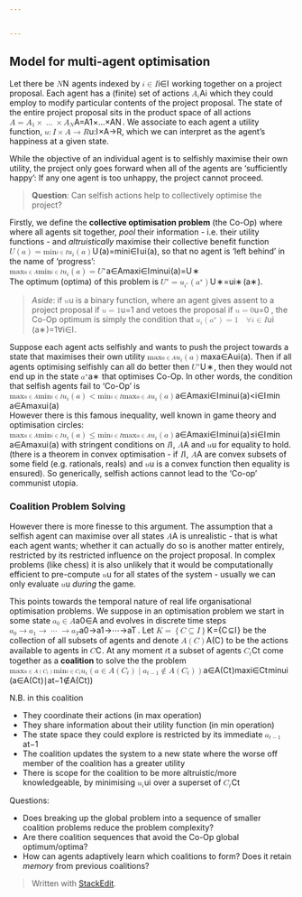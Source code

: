 ```yaml
---


---
```


<h2 id="model-for-multi-agent-optimisation">Model for multi-agent optimisation</h2>
<p>Let there be <span class="katex--inline"><span class="katex"><span class="katex-mathml"><math><semantics><mrow><mi>N</mi></mrow><annotation encoding="application/x-tex">N</annotation></semantics></math></span><span class="katex-html" aria-hidden="true"><span class="strut" style="height: 0.68333em;"></span><span class="strut bottom" style="height: 0.68333em; vertical-align: 0em;"></span><span class="base"><span style="margin-right: 0.10903em;" class="mord mathit">N</span></span></span></span></span> agents indexed by <span class="katex--inline"><span class="katex"><span class="katex-mathml"><math><semantics><mrow><mi>i</mi><mo>∈</mo><mrow><mi mathvariant="script">I</mi></mrow></mrow><annotation encoding="application/x-tex">i \in \mathcal{I}</annotation></semantics></math></span><span class="katex-html" aria-hidden="true"><span class="strut" style="height: 0.68333em;"></span><span class="strut bottom" style="height: 0.72243em; vertical-align: -0.0391em;"></span><span class="base"><span class="mord mathit">i</span><span class="mrel">∈</span><span class="mord"><span style="margin-right: 0.07382em;" class="mord mathcal">I</span></span></span></span></span></span> working together on a project proposal. Each agent has a (finite) set of actions <span class="katex--inline"><span class="katex"><span class="katex-mathml"><math><semantics><mrow><msub><mi>A</mi><mi>i</mi></msub></mrow><annotation encoding="application/x-tex">A_i</annotation></semantics></math></span><span class="katex-html" aria-hidden="true"><span class="strut" style="height: 0.68333em;"></span><span class="strut bottom" style="height: 0.83333em; vertical-align: -0.15em;"></span><span class="base"><span class="mord"><span class="mord mathit">A</span><span class="msupsub"><span class="vlist-t vlist-t2"><span class="vlist-r"><span class="vlist" style="height: 0.311664em;"><span class="" style="top: -2.55em; margin-left: 0em; margin-right: 0.05em;"><span class="pstrut" style="height: 2.7em;"></span><span class="sizing reset-size6 size3 mtight"><span class="mord mathit mtight">i</span></span></span></span><span class="vlist-s">​</span></span><span class="vlist-r"><span class="vlist" style="height: 0.15em;"></span></span></span></span></span></span></span></span></span> which they could employ to modify particular contents of the project proposal. The state of the entire project proposal sits in the product space of all actions <span class="katex--inline"><span class="katex"><span class="katex-mathml"><math><semantics><mrow><mi>A</mi><mo>=</mo><msub><mi>A</mi><mn>1</mn></msub><mo>×</mo><mo>…</mo><mo>×</mo><msub><mi>A</mi><mi>N</mi></msub></mrow><annotation encoding="application/x-tex">A = A_1 \times \ldots \times A_N</annotation></semantics></math></span><span class="katex-html" aria-hidden="true"><span class="strut" style="height: 0.68333em;"></span><span class="strut bottom" style="height: 0.83333em; vertical-align: -0.15em;"></span><span class="base"><span class="mord mathit">A</span><span class="mrel">=</span><span class="mord"><span class="mord mathit">A</span><span class="msupsub"><span class="vlist-t vlist-t2"><span class="vlist-r"><span class="vlist" style="height: 0.301108em;"><span class="" style="top: -2.55em; margin-left: 0em; margin-right: 0.05em;"><span class="pstrut" style="height: 2.7em;"></span><span class="sizing reset-size6 size3 mtight"><span class="mord mathrm mtight">1</span></span></span></span><span class="vlist-s">​</span></span><span class="vlist-r"><span class="vlist" style="height: 0.15em;"></span></span></span></span></span><span class="mbin">×</span><span class="minner">…</span><span class="mbin">×</span><span class="mord"><span class="mord mathit">A</span><span class="msupsub"><span class="vlist-t vlist-t2"><span class="vlist-r"><span class="vlist" style="height: 0.328331em;"><span class="" style="top: -2.55em; margin-left: 0em; margin-right: 0.05em;"><span class="pstrut" style="height: 2.7em;"></span><span class="sizing reset-size6 size3 mtight"><span style="margin-right: 0.10903em;" class="mord mathit mtight">N</span></span></span></span><span class="vlist-s">​</span></span><span class="vlist-r"><span class="vlist" style="height: 0.15em;"></span></span></span></span></span></span></span></span></span>.  We associate to each agent a utility function, <span class="katex--inline"><span class="katex"><span class="katex-mathml"><math><semantics><mrow><mi>u</mi><mo>:</mo><mrow><mi mathvariant="script">I</mi></mrow><mo>×</mo><mi>A</mi><mo>→</mo><mrow><mi mathvariant="double-struck">R</mi></mrow></mrow><annotation encoding="application/x-tex">u : \mathcal{I} \times A \to \mathbb{R}</annotation></semantics></math></span><span class="katex-html" aria-hidden="true"><span class="strut" style="height: 0.68889em;"></span><span class="strut bottom" style="height: 0.77222em; vertical-align: -0.08333em;"></span><span class="base"><span class="mord mathit">u</span><span class="mrel">:</span><span class="mord"><span style="margin-right: 0.07382em;" class="mord mathcal">I</span></span><span class="mbin">×</span><span class="mord mathit">A</span><span class="mrel">→</span><span class="mord"><span class="mord mathbb">R</span></span></span></span></span></span>, which we can interpret as the agent’s happiness at a given state.</p>
<p>While the objective of an individual agent is to selfishly maximise their own utility, the project only goes forward when all of the agents are ‘sufficiently happy’: If any one agent is too unhappy, the project cannot proceed.</p>
<blockquote>
<p><strong>Question</strong>: Can selfish actions help to collectively optimise the project?</p>
</blockquote>
<p>Firstly, we define the <strong>collective optimisation problem</strong> (the Co-Op) where where all agents sit together, <em>pool</em> their information - i.e. their utility functions - and <em>altruistically</em> maximise their collective benefit function <span class="katex--inline"><span class="katex"><span class="katex-mathml"><math><semantics><mrow><mi>U</mi><mo>(</mo><mi>a</mi><mo>)</mo><mo>=</mo><msub><mi>min</mi><mo>⁡</mo><mrow><mi>i</mi><mo>∈</mo><mrow><mi mathvariant="script">I</mi></mrow></mrow></msub><msub><mi>u</mi><mi>i</mi></msub><mo>(</mo><mi>a</mi><mo>)</mo></mrow><annotation encoding="application/x-tex">U(a) = \min_{i \in \mathcal{I}} u_i(a)</annotation></semantics></math></span><span class="katex-html" aria-hidden="true"><span class="strut" style="height: 0.75em;"></span><span class="strut bottom" style="height: 1em; vertical-align: -0.25em;"></span><span class="base"><span style="margin-right: 0.10903em;" class="mord mathit">U</span><span class="mopen">(</span><span class="mord mathit">a</span><span class="mclose">)</span><span class="mrel">=</span><span class="mop"><span class="mop">min</span><span class="msupsub"><span class="vlist-t vlist-t2"><span class="vlist-r"><span class="vlist" style="height: 0.328331em;"><span class="" style="top: -2.55em; margin-right: 0.05em;"><span class="pstrut" style="height: 2.7em;"></span><span class="sizing reset-size6 size3 mtight"><span class="mord mtight"><span class="mord mathit mtight">i</span><span class="mrel mtight">∈</span><span class="mord mtight"><span style="margin-right: 0.07382em;" class="mord mathcal mtight">I</span></span></span></span></span></span><span class="vlist-s">​</span></span><span class="vlist-r"><span class="vlist" style="height: 0.17737em;"></span></span></span></span></span><span class="mord"><span class="mord mathit">u</span><span class="msupsub"><span class="vlist-t vlist-t2"><span class="vlist-r"><span class="vlist" style="height: 0.311664em;"><span class="" style="top: -2.55em; margin-left: 0em; margin-right: 0.05em;"><span class="pstrut" style="height: 2.7em;"></span><span class="sizing reset-size6 size3 mtight"><span class="mord mathit mtight">i</span></span></span></span><span class="vlist-s">​</span></span><span class="vlist-r"><span class="vlist" style="height: 0.15em;"></span></span></span></span></span><span class="mopen">(</span><span class="mord mathit">a</span><span class="mclose">)</span></span></span></span></span>, so that no agent is ‘left behind’ in the name of ‘progress’:<br>
<span class="katex--display"><span class="katex-display"><span class="katex"><span class="katex-mathml"><math><semantics><mrow><msub><mi>max</mi><mo>⁡</mo><mrow><mi>a</mi><mo>∈</mo><mi>A</mi></mrow></msub><msub><mi>min</mi><mo>⁡</mo><mrow><mi>i</mi><mo>∈</mo><mrow><mi mathvariant="script">I</mi></mrow></mrow></msub><msub><mi>u</mi><mi>i</mi></msub><mo>(</mo><mi>a</mi><mo>)</mo><mo>=</mo><msup><mi>U</mi><mo>∗</mo></msup></mrow><annotation encoding="application/x-tex"> \max_{a \in A} \min_{i \in \mathcal{I}} u_i(a)  = U^\ast</annotation></semantics></math></span><span class="katex-html" aria-hidden="true"><span class="strut" style="height: 0.75em;"></span><span class="strut bottom" style="height: 1.5217em; vertical-align: -0.771701em;"></span><span class="base"><span class="mop op-limits"><span class="vlist-t vlist-t2"><span class="vlist-r"><span class="vlist" style="height: 0.43056em;"><span class="" style="top: -2.05567em; margin-left: 0em;"><span class="pstrut" style="height: 2.7em;"></span><span class="sizing reset-size6 size3 mtight"><span class="mord mtight"><span class="mord mathit mtight">a</span><span class="mrel mtight">∈</span><span class="mord mathit mtight">A</span></span></span></span><span class="" style="top: -2.7em;"><span class="pstrut" style="height: 2.7em;"></span><span class=""><span class="mop">max</span></span></span></span><span class="vlist-s">​</span></span><span class="vlist-r"><span class="vlist" style="height: 0.771701em;"></span></span></span></span><span class="mop op-limits"><span class="vlist-t vlist-t2"><span class="vlist-r"><span class="vlist" style="height: 0.66786em;"><span class="" style="top: -2.05567em; margin-left: 0em;"><span class="pstrut" style="height: 2.7em;"></span><span class="sizing reset-size6 size3 mtight"><span class="mord mtight"><span class="mord mathit mtight">i</span><span class="mrel mtight">∈</span><span class="mord mtight"><span style="margin-right: 0.07382em;" class="mord mathcal mtight">I</span></span></span></span></span><span class="" style="top: -2.7em;"><span class="pstrut" style="height: 2.7em;"></span><span class=""><span class="mop">min</span></span></span></span><span class="vlist-s">​</span></span><span class="vlist-r"><span class="vlist" style="height: 0.771701em;"></span></span></span></span><span class="mord"><span class="mord mathit">u</span><span class="msupsub"><span class="vlist-t vlist-t2"><span class="vlist-r"><span class="vlist" style="height: 0.311664em;"><span class="" style="top: -2.55em; margin-left: 0em; margin-right: 0.05em;"><span class="pstrut" style="height: 2.7em;"></span><span class="sizing reset-size6 size3 mtight"><span class="mord mathit mtight">i</span></span></span></span><span class="vlist-s">​</span></span><span class="vlist-r"><span class="vlist" style="height: 0.15em;"></span></span></span></span></span><span class="mopen">(</span><span class="mord mathit">a</span><span class="mclose">)</span><span class="mrel">=</span><span class="mord"><span style="margin-right: 0.10903em;" class="mord mathit">U</span><span class="msupsub"><span class="vlist-t"><span class="vlist-r"><span class="vlist" style="height: 0.738696em;"><span class="" style="top: -3.113em; margin-right: 0.05em;"><span class="pstrut" style="height: 2.7em;"></span><span class="sizing reset-size6 size3 mtight"><span class="mbin mtight">∗</span></span></span></span></span></span></span></span></span></span></span></span></span><br>
The optimum (optima) of this problem is <span class="katex--inline"><span class="katex"><span class="katex-mathml"><math><semantics><mrow><msup><mi>U</mi><mo>∗</mo></msup><mo>=</mo><msub><mi>u</mi><msup><mi>i</mi><mo>∗</mo></msup></msub><mo>(</mo><msup><mi>a</mi><mo>∗</mo></msup><mo>)</mo></mrow><annotation encoding="application/x-tex">U^\ast = u_{i^\ast}(a^\ast)</annotation></semantics></math></span><span class="katex-html" aria-hidden="true"><span class="strut" style="height: 0.75em;"></span><span class="strut bottom" style="height: 1em; vertical-align: -0.25em;"></span><span class="base"><span class="mord"><span style="margin-right: 0.10903em;" class="mord mathit">U</span><span class="msupsub"><span class="vlist-t"><span class="vlist-r"><span class="vlist" style="height: 0.688696em;"><span class="" style="top: -3.063em; margin-right: 0.05em;"><span class="pstrut" style="height: 2.7em;"></span><span class="sizing reset-size6 size3 mtight"><span class="mbin mtight">∗</span></span></span></span></span></span></span></span><span class="mrel">=</span><span class="mord"><span class="mord mathit">u</span><span class="msupsub"><span class="vlist-t vlist-t2"><span class="vlist-r"><span class="vlist" style="height: 0.311664em;"><span class="" style="top: -2.55em; margin-left: 0em; margin-right: 0.05em;"><span class="pstrut" style="height: 2.7em;"></span><span class="sizing reset-size6 size3 mtight"><span class="mord mtight"><span class="mord mtight"><span class="mord mathit mtight">i</span><span class="msupsub"><span class="vlist-t"><span class="vlist-r"><span class="vlist" style="height: 0.618343em;"><span class="" style="top: -2.786em; margin-right: 0.0714286em;"><span class="pstrut" style="height: 2.5em;"></span><span class="sizing reset-size3 size1 mtight"><span class="mbin mtight">∗</span></span></span></span></span></span></span></span></span></span></span></span><span class="vlist-s">​</span></span><span class="vlist-r"><span class="vlist" style="height: 0.15em;"></span></span></span></span></span><span class="mopen">(</span><span class="mord"><span class="mord mathit">a</span><span class="msupsub"><span class="vlist-t"><span class="vlist-r"><span class="vlist" style="height: 0.688696em;"><span class="" style="top: -3.063em; margin-right: 0.05em;"><span class="pstrut" style="height: 2.7em;"></span><span class="sizing reset-size6 size3 mtight"><span class="mbin mtight">∗</span></span></span></span></span></span></span></span><span class="mclose">)</span></span></span></span></span>.</p>
<blockquote>
<p><em>Aside</em>: if <span class="katex--inline"><span class="katex"><span class="katex-mathml"><math><semantics><mrow><mi>u</mi></mrow><annotation encoding="application/x-tex">u</annotation></semantics></math></span><span class="katex-html" aria-hidden="true"><span class="strut" style="height: 0.43056em;"></span><span class="strut bottom" style="height: 0.43056em; vertical-align: 0em;"></span><span class="base"><span class="mord mathit">u</span></span></span></span></span> is a binary function, where an agent gives assent to a project proposal if <span class="katex--inline"><span class="katex"><span class="katex-mathml"><math><semantics><mrow><mi>u</mi><mo>=</mo><mn>1</mn></mrow><annotation encoding="application/x-tex">u=1</annotation></semantics></math></span><span class="katex-html" aria-hidden="true"><span class="strut" style="height: 0.64444em;"></span><span class="strut bottom" style="height: 0.64444em; vertical-align: 0em;"></span><span class="base"><span class="mord mathit">u</span><span class="mrel">=</span><span class="mord mathrm">1</span></span></span></span></span> and vetoes the proposal if <span class="katex--inline"><span class="katex"><span class="katex-mathml"><math><semantics><mrow><mi>u</mi><mo>=</mo><mn>0</mn></mrow><annotation encoding="application/x-tex">u=0</annotation></semantics></math></span><span class="katex-html" aria-hidden="true"><span class="strut" style="height: 0.64444em;"></span><span class="strut bottom" style="height: 0.64444em; vertical-align: 0em;"></span><span class="base"><span class="mord mathit">u</span><span class="mrel">=</span><span class="mord mathrm">0</span></span></span></span></span> , the Co-Op optimum is simply the condition that <span class="katex--inline"><span class="katex"><span class="katex-mathml"><math><semantics><mrow><msub><mi>u</mi><mi>i</mi></msub><mo>(</mo><msup><mi>a</mi><mo>∗</mo></msup><mo>)</mo><mo>=</mo><mn>1</mn><mspace width="1em"></mspace><mi mathvariant="normal">∀</mi><mi>i</mi><mo>∈</mo><mrow><mi mathvariant="script">I</mi></mrow></mrow><annotation encoding="application/x-tex">u_i(a^\ast) = 1 \quad  \forall i \in \mathcal{I}</annotation></semantics></math></span><span class="katex-html" aria-hidden="true"><span class="strut" style="height: 0.75em;"></span><span class="strut bottom" style="height: 1em; vertical-align: -0.25em;"></span><span class="base"><span class="mord"><span class="mord mathit">u</span><span class="msupsub"><span class="vlist-t vlist-t2"><span class="vlist-r"><span class="vlist" style="height: 0.311664em;"><span class="" style="top: -2.55em; margin-left: 0em; margin-right: 0.05em;"><span class="pstrut" style="height: 2.7em;"></span><span class="sizing reset-size6 size3 mtight"><span class="mord mathit mtight">i</span></span></span></span><span class="vlist-s">​</span></span><span class="vlist-r"><span class="vlist" style="height: 0.15em;"></span></span></span></span></span><span class="mopen">(</span><span class="mord"><span class="mord mathit">a</span><span class="msupsub"><span class="vlist-t"><span class="vlist-r"><span class="vlist" style="height: 0.688696em;"><span class="" style="top: -3.063em; margin-right: 0.05em;"><span class="pstrut" style="height: 2.7em;"></span><span class="sizing reset-size6 size3 mtight"><span class="mbin mtight">∗</span></span></span></span></span></span></span></span><span class="mclose">)</span><span class="mrel">=</span><span class="mord mathrm">1</span><span class="mord mathrm"><span class="mspace quad"></span><span class="mord mathrm">∀</span></span><span class="mord mathit">i</span><span class="mrel">∈</span><span class="mord"><span style="margin-right: 0.07382em;" class="mord mathcal">I</span></span></span></span></span></span>.</p>
</blockquote>
<p>Suppose each agent acts selfishly and wants to push the project towards a state that maximises their own utility <span class="katex--inline"><span class="katex"><span class="katex-mathml"><math><semantics><mrow><msub><mi>max</mi><mo>⁡</mo><mrow><mi>a</mi><mo>∈</mo><mi>A</mi></mrow></msub><msub><mi>u</mi><mi>i</mi></msub><mo>(</mo><mi>a</mi><mo>)</mo></mrow><annotation encoding="application/x-tex">\max_{a \in A} u_i(a)</annotation></semantics></math></span><span class="katex-html" aria-hidden="true"><span class="strut" style="height: 0.75em;"></span><span class="strut bottom" style="height: 1em; vertical-align: -0.25em;"></span><span class="base"><span class="mop"><span class="mop">max</span><span class="msupsub"><span class="vlist-t vlist-t2"><span class="vlist-r"><span class="vlist" style="height: 0.328331em;"><span class="" style="top: -2.55em; margin-right: 0.05em;"><span class="pstrut" style="height: 2.7em;"></span><span class="sizing reset-size6 size3 mtight"><span class="mord mtight"><span class="mord mathit mtight">a</span><span class="mrel mtight">∈</span><span class="mord mathit mtight">A</span></span></span></span></span><span class="vlist-s">​</span></span><span class="vlist-r"><span class="vlist" style="height: 0.17737em;"></span></span></span></span></span><span class="mord"><span class="mord mathit">u</span><span class="msupsub"><span class="vlist-t vlist-t2"><span class="vlist-r"><span class="vlist" style="height: 0.311664em;"><span class="" style="top: -2.55em; margin-left: 0em; margin-right: 0.05em;"><span class="pstrut" style="height: 2.7em;"></span><span class="sizing reset-size6 size3 mtight"><span class="mord mathit mtight">i</span></span></span></span><span class="vlist-s">​</span></span><span class="vlist-r"><span class="vlist" style="height: 0.15em;"></span></span></span></span></span><span class="mopen">(</span><span class="mord mathit">a</span><span class="mclose">)</span></span></span></span></span>. Then if all agents optimising selfishly can all do better then <span class="katex--inline"><span class="katex"><span class="katex-mathml"><math><semantics><mrow><msup><mi>U</mi><mo>∗</mo></msup></mrow><annotation encoding="application/x-tex">U^\ast</annotation></semantics></math></span><span class="katex-html" aria-hidden="true"><span class="strut" style="height: 0.688696em;"></span><span class="strut bottom" style="height: 0.688696em; vertical-align: 0em;"></span><span class="base"><span class="mord"><span style="margin-right: 0.10903em;" class="mord mathit">U</span><span class="msupsub"><span class="vlist-t"><span class="vlist-r"><span class="vlist" style="height: 0.688696em;"><span class="" style="top: -3.063em; margin-right: 0.05em;"><span class="pstrut" style="height: 2.7em;"></span><span class="sizing reset-size6 size3 mtight"><span class="mbin mtight">∗</span></span></span></span></span></span></span></span></span></span></span></span>, then they would not end up in the state <span class="katex--inline"><span class="katex"><span class="katex-mathml"><math><semantics><mrow><msup><mi>a</mi><mo>∗</mo></msup></mrow><annotation encoding="application/x-tex">a^\ast</annotation></semantics></math></span><span class="katex-html" aria-hidden="true"><span class="strut" style="height: 0.688696em;"></span><span class="strut bottom" style="height: 0.688696em; vertical-align: 0em;"></span><span class="base"><span class="mord"><span class="mord mathit">a</span><span class="msupsub"><span class="vlist-t"><span class="vlist-r"><span class="vlist" style="height: 0.688696em;"><span class="" style="top: -3.063em; margin-right: 0.05em;"><span class="pstrut" style="height: 2.7em;"></span><span class="sizing reset-size6 size3 mtight"><span class="mbin mtight">∗</span></span></span></span></span></span></span></span></span></span></span></span> that optimises Co-Op. In other words, the condition that selfish agents fail to ‘Co-Op’ is<br>
<span class="katex--display"><span class="katex-display"><span class="katex"><span class="katex-mathml"><math><semantics><mrow><msub><mi>max</mi><mo>⁡</mo><mrow><mi>a</mi><mo>∈</mo><mi>A</mi></mrow></msub><msub><mi>min</mi><mo>⁡</mo><mrow><mi>i</mi><mo>∈</mo><mrow><mi mathvariant="script">I</mi></mrow></mrow></msub><msub><mi>u</mi><mi>i</mi></msub><mo>(</mo><mi>a</mi><mo>)</mo><mo>&lt;</mo><msub><mi>min</mi><mo>⁡</mo><mrow><mi>i</mi><mo>∈</mo><mrow><mi mathvariant="script">I</mi></mrow></mrow></msub><msub><mi>max</mi><mo>⁡</mo><mrow><mi>a</mi><mo>∈</mo><mi>A</mi></mrow></msub><msub><mi>u</mi><mi>i</mi></msub><mo>(</mo><mi>a</mi><mo>)</mo></mrow><annotation encoding="application/x-tex"> \max_{a \in A} \min_{i \in \mathcal{I}} u_i(a)   &lt; \min_{i \in \mathcal{I}} \max_{a \in A} u_i(a)</annotation></semantics></math></span><span class="katex-html" aria-hidden="true"><span class="strut" style="height: 0.75em;"></span><span class="strut bottom" style="height: 1.5217em; vertical-align: -0.771701em;"></span><span class="base"><span class="mop op-limits"><span class="vlist-t vlist-t2"><span class="vlist-r"><span class="vlist" style="height: 0.43056em;"><span class="" style="top: -2.05567em; margin-left: 0em;"><span class="pstrut" style="height: 2.7em;"></span><span class="sizing reset-size6 size3 mtight"><span class="mord mtight"><span class="mord mathit mtight">a</span><span class="mrel mtight">∈</span><span class="mord mathit mtight">A</span></span></span></span><span class="" style="top: -2.7em;"><span class="pstrut" style="height: 2.7em;"></span><span class=""><span class="mop">max</span></span></span></span><span class="vlist-s">​</span></span><span class="vlist-r"><span class="vlist" style="height: 0.771701em;"></span></span></span></span><span class="mop op-limits"><span class="vlist-t vlist-t2"><span class="vlist-r"><span class="vlist" style="height: 0.66786em;"><span class="" style="top: -2.05567em; margin-left: 0em;"><span class="pstrut" style="height: 2.7em;"></span><span class="sizing reset-size6 size3 mtight"><span class="mord mtight"><span class="mord mathit mtight">i</span><span class="mrel mtight">∈</span><span class="mord mtight"><span style="margin-right: 0.07382em;" class="mord mathcal mtight">I</span></span></span></span></span><span class="" style="top: -2.7em;"><span class="pstrut" style="height: 2.7em;"></span><span class=""><span class="mop">min</span></span></span></span><span class="vlist-s">​</span></span><span class="vlist-r"><span class="vlist" style="height: 0.771701em;"></span></span></span></span><span class="mord"><span class="mord mathit">u</span><span class="msupsub"><span class="vlist-t vlist-t2"><span class="vlist-r"><span class="vlist" style="height: 0.311664em;"><span class="" style="top: -2.55em; margin-left: 0em; margin-right: 0.05em;"><span class="pstrut" style="height: 2.7em;"></span><span class="sizing reset-size6 size3 mtight"><span class="mord mathit mtight">i</span></span></span></span><span class="vlist-s">​</span></span><span class="vlist-r"><span class="vlist" style="height: 0.15em;"></span></span></span></span></span><span class="mopen">(</span><span class="mord mathit">a</span><span class="mclose">)</span><span class="mrel">&lt;</span><span class="mop op-limits"><span class="vlist-t vlist-t2"><span class="vlist-r"><span class="vlist" style="height: 0.66786em;"><span class="" style="top: -2.05567em; margin-left: 0em;"><span class="pstrut" style="height: 2.7em;"></span><span class="sizing reset-size6 size3 mtight"><span class="mord mtight"><span class="mord mathit mtight">i</span><span class="mrel mtight">∈</span><span class="mord mtight"><span style="margin-right: 0.07382em;" class="mord mathcal mtight">I</span></span></span></span></span><span class="" style="top: -2.7em;"><span class="pstrut" style="height: 2.7em;"></span><span class=""><span class="mop">min</span></span></span></span><span class="vlist-s">​</span></span><span class="vlist-r"><span class="vlist" style="height: 0.771701em;"></span></span></span></span><span class="mop op-limits"><span class="vlist-t vlist-t2"><span class="vlist-r"><span class="vlist" style="height: 0.43056em;"><span class="" style="top: -2.05567em; margin-left: 0em;"><span class="pstrut" style="height: 2.7em;"></span><span class="sizing reset-size6 size3 mtight"><span class="mord mtight"><span class="mord mathit mtight">a</span><span class="mrel mtight">∈</span><span class="mord mathit mtight">A</span></span></span></span><span class="" style="top: -2.7em;"><span class="pstrut" style="height: 2.7em;"></span><span class=""><span class="mop">max</span></span></span></span><span class="vlist-s">​</span></span><span class="vlist-r"><span class="vlist" style="height: 0.771701em;"></span></span></span></span><span class="mord"><span class="mord mathit">u</span><span class="msupsub"><span class="vlist-t vlist-t2"><span class="vlist-r"><span class="vlist" style="height: 0.311664em;"><span class="" style="top: -2.55em; margin-left: 0em; margin-right: 0.05em;"><span class="pstrut" style="height: 2.7em;"></span><span class="sizing reset-size6 size3 mtight"><span class="mord mathit mtight">i</span></span></span></span><span class="vlist-s">​</span></span><span class="vlist-r"><span class="vlist" style="height: 0.15em;"></span></span></span></span></span><span class="mopen">(</span><span class="mord mathit">a</span><span class="mclose">)</span></span></span></span></span></span><br>
However there is this famous inequality, well known in game theory and optimisation circles:<br>
<span class="katex--display"><span class="katex-display"><span class="katex"><span class="katex-mathml"><math><semantics><mrow><msub><mi>max</mi><mo>⁡</mo><mrow><mi>a</mi><mo>∈</mo><mi>A</mi></mrow></msub><msub><mi>min</mi><mo>⁡</mo><mrow><mi>i</mi><mo>∈</mo><mrow><mi mathvariant="script">I</mi></mrow></mrow></msub><msub><mi>u</mi><mi>i</mi></msub><mo>(</mo><mi>a</mi><mo>)</mo><mo>≤</mo><msub><mi>min</mi><mo>⁡</mo><mrow><mi>i</mi><mo>∈</mo><mrow><mi mathvariant="script">I</mi></mrow></mrow></msub><msub><mi>max</mi><mo>⁡</mo><mrow><mi>a</mi><mo>∈</mo><mi>A</mi></mrow></msub><msub><mi>u</mi><mi>i</mi></msub><mo>(</mo><mi>a</mi><mo>)</mo></mrow><annotation encoding="application/x-tex"> \max_{a \in A} \min_{i \in \mathcal{I}} u_i(a)   \leq \min_{i \in \mathcal{I}} \max_{a \in A} u_i(a)</annotation></semantics></math></span><span class="katex-html" aria-hidden="true"><span class="strut" style="height: 0.75em;"></span><span class="strut bottom" style="height: 1.5217em; vertical-align: -0.771701em;"></span><span class="base"><span class="mop op-limits"><span class="vlist-t vlist-t2"><span class="vlist-r"><span class="vlist" style="height: 0.43056em;"><span class="" style="top: -2.05567em; margin-left: 0em;"><span class="pstrut" style="height: 2.7em;"></span><span class="sizing reset-size6 size3 mtight"><span class="mord mtight"><span class="mord mathit mtight">a</span><span class="mrel mtight">∈</span><span class="mord mathit mtight">A</span></span></span></span><span class="" style="top: -2.7em;"><span class="pstrut" style="height: 2.7em;"></span><span class=""><span class="mop">max</span></span></span></span><span class="vlist-s">​</span></span><span class="vlist-r"><span class="vlist" style="height: 0.771701em;"></span></span></span></span><span class="mop op-limits"><span class="vlist-t vlist-t2"><span class="vlist-r"><span class="vlist" style="height: 0.66786em;"><span class="" style="top: -2.05567em; margin-left: 0em;"><span class="pstrut" style="height: 2.7em;"></span><span class="sizing reset-size6 size3 mtight"><span class="mord mtight"><span class="mord mathit mtight">i</span><span class="mrel mtight">∈</span><span class="mord mtight"><span style="margin-right: 0.07382em;" class="mord mathcal mtight">I</span></span></span></span></span><span class="" style="top: -2.7em;"><span class="pstrut" style="height: 2.7em;"></span><span class=""><span class="mop">min</span></span></span></span><span class="vlist-s">​</span></span><span class="vlist-r"><span class="vlist" style="height: 0.771701em;"></span></span></span></span><span class="mord"><span class="mord mathit">u</span><span class="msupsub"><span class="vlist-t vlist-t2"><span class="vlist-r"><span class="vlist" style="height: 0.311664em;"><span class="" style="top: -2.55em; margin-left: 0em; margin-right: 0.05em;"><span class="pstrut" style="height: 2.7em;"></span><span class="sizing reset-size6 size3 mtight"><span class="mord mathit mtight">i</span></span></span></span><span class="vlist-s">​</span></span><span class="vlist-r"><span class="vlist" style="height: 0.15em;"></span></span></span></span></span><span class="mopen">(</span><span class="mord mathit">a</span><span class="mclose">)</span><span class="mrel">≤</span><span class="mop op-limits"><span class="vlist-t vlist-t2"><span class="vlist-r"><span class="vlist" style="height: 0.66786em;"><span class="" style="top: -2.05567em; margin-left: 0em;"><span class="pstrut" style="height: 2.7em;"></span><span class="sizing reset-size6 size3 mtight"><span class="mord mtight"><span class="mord mathit mtight">i</span><span class="mrel mtight">∈</span><span class="mord mtight"><span style="margin-right: 0.07382em;" class="mord mathcal mtight">I</span></span></span></span></span><span class="" style="top: -2.7em;"><span class="pstrut" style="height: 2.7em;"></span><span class=""><span class="mop">min</span></span></span></span><span class="vlist-s">​</span></span><span class="vlist-r"><span class="vlist" style="height: 0.771701em;"></span></span></span></span><span class="mop op-limits"><span class="vlist-t vlist-t2"><span class="vlist-r"><span class="vlist" style="height: 0.43056em;"><span class="" style="top: -2.05567em; margin-left: 0em;"><span class="pstrut" style="height: 2.7em;"></span><span class="sizing reset-size6 size3 mtight"><span class="mord mtight"><span class="mord mathit mtight">a</span><span class="mrel mtight">∈</span><span class="mord mathit mtight">A</span></span></span></span><span class="" style="top: -2.7em;"><span class="pstrut" style="height: 2.7em;"></span><span class=""><span class="mop">max</span></span></span></span><span class="vlist-s">​</span></span><span class="vlist-r"><span class="vlist" style="height: 0.771701em;"></span></span></span></span><span class="mord"><span class="mord mathit">u</span><span class="msupsub"><span class="vlist-t vlist-t2"><span class="vlist-r"><span class="vlist" style="height: 0.311664em;"><span class="" style="top: -2.55em; margin-left: 0em; margin-right: 0.05em;"><span class="pstrut" style="height: 2.7em;"></span><span class="sizing reset-size6 size3 mtight"><span class="mord mathit mtight">i</span></span></span></span><span class="vlist-s">​</span></span><span class="vlist-r"><span class="vlist" style="height: 0.15em;"></span></span></span></span></span><span class="mopen">(</span><span class="mord mathit">a</span><span class="mclose">)</span></span></span></span></span></span> with stringent conditions on <span class="katex--inline"><span class="katex"><span class="katex-mathml"><math><semantics><mrow><mrow><mi mathvariant="script">I</mi></mrow></mrow><annotation encoding="application/x-tex">\mathcal{I}</annotation></semantics></math></span><span class="katex-html" aria-hidden="true"><span class="strut" style="height: 0.68333em;"></span><span class="strut bottom" style="height: 0.68333em; vertical-align: 0em;"></span><span class="base"><span class="mord"><span style="margin-right: 0.07382em;" class="mord mathcal">I</span></span></span></span></span></span>, <span class="katex--inline"><span class="katex"><span class="katex-mathml"><math><semantics><mrow><mi>A</mi></mrow><annotation encoding="application/x-tex">A</annotation></semantics></math></span><span class="katex-html" aria-hidden="true"><span class="strut" style="height: 0.68333em;"></span><span class="strut bottom" style="height: 0.68333em; vertical-align: 0em;"></span><span class="base"><span class="mord mathit">A</span></span></span></span></span> and <span class="katex--inline"><span class="katex"><span class="katex-mathml"><math><semantics><mrow><mi>u</mi></mrow><annotation encoding="application/x-tex">u</annotation></semantics></math></span><span class="katex-html" aria-hidden="true"><span class="strut" style="height: 0.43056em;"></span><span class="strut bottom" style="height: 0.43056em; vertical-align: 0em;"></span><span class="base"><span class="mord mathit">u</span></span></span></span></span> for equality to hold. (there is a theorem in convex optimisation - if <span class="katex--inline"><span class="katex"><span class="katex-mathml"><math><semantics><mrow><mrow><mi mathvariant="script">I</mi></mrow></mrow><annotation encoding="application/x-tex">\mathcal{I}</annotation></semantics></math></span><span class="katex-html" aria-hidden="true"><span class="strut" style="height: 0.68333em;"></span><span class="strut bottom" style="height: 0.68333em; vertical-align: 0em;"></span><span class="base"><span class="mord"><span style="margin-right: 0.07382em;" class="mord mathcal">I</span></span></span></span></span></span>, <span class="katex--inline"><span class="katex"><span class="katex-mathml"><math><semantics><mrow><mrow><mi mathvariant="script">A</mi></mrow></mrow><annotation encoding="application/x-tex">\mathcal{A}</annotation></semantics></math></span><span class="katex-html" aria-hidden="true"><span class="strut" style="height: 0.68333em;"></span><span class="strut bottom" style="height: 0.68333em; vertical-align: 0em;"></span><span class="base"><span class="mord"><span class="mord mathcal">A</span></span></span></span></span></span> are convex subsets of some field (e.g. rationals, reals) and <span class="katex--inline"><span class="katex"><span class="katex-mathml"><math><semantics><mrow><mi>u</mi></mrow><annotation encoding="application/x-tex">u</annotation></semantics></math></span><span class="katex-html" aria-hidden="true"><span class="strut" style="height: 0.43056em;"></span><span class="strut bottom" style="height: 0.43056em; vertical-align: 0em;"></span><span class="base"><span class="mord mathit">u</span></span></span></span></span> is a convex function then equality is ensured). So generically, selfish actions cannot lead to the  ‘Co-op’ communist utopia.</p>
<h3 id="coalition-problem-solving">Coalition Problem Solving</h3>
<p>However there is more finesse to this argument. The assumption that a selfish agent can maximise over all states <span class="katex--inline"><span class="katex"><span class="katex-mathml"><math><semantics><mrow><mi>A</mi></mrow><annotation encoding="application/x-tex">A</annotation></semantics></math></span><span class="katex-html" aria-hidden="true"><span class="strut" style="height: 0.68333em;"></span><span class="strut bottom" style="height: 0.68333em; vertical-align: 0em;"></span><span class="base"><span class="mord mathit">A</span></span></span></span></span> is unrealistic - that is what each agent wants; whether it can actually do so is another matter entirely, restricted by its restricted influence on the project proposal. In complex problems (like chess) it is also unlikely that it would be computationally efficient to pre-compute <span class="katex--inline"><span class="katex"><span class="katex-mathml"><math><semantics><mrow><mi>u</mi></mrow><annotation encoding="application/x-tex">u</annotation></semantics></math></span><span class="katex-html" aria-hidden="true"><span class="strut" style="height: 0.43056em;"></span><span class="strut bottom" style="height: 0.43056em; vertical-align: 0em;"></span><span class="base"><span class="mord mathit">u</span></span></span></span></span> for all states of the system - usually we can only evaluate <span class="katex--inline"><span class="katex"><span class="katex-mathml"><math><semantics><mrow><mi>u</mi></mrow><annotation encoding="application/x-tex">u</annotation></semantics></math></span><span class="katex-html" aria-hidden="true"><span class="strut" style="height: 0.43056em;"></span><span class="strut bottom" style="height: 0.43056em; vertical-align: 0em;"></span><span class="base"><span class="mord mathit">u</span></span></span></span></span> <em>during</em> the game.</p>
<p>This points towards the temporal nature of real life organisational optimisation problems. We suppose in an optimisation problem we start in some state <span class="katex--inline"><span class="katex"><span class="katex-mathml"><math><semantics><mrow><msub><mi>a</mi><mn>0</mn></msub><mo>∈</mo><mi>A</mi></mrow><annotation encoding="application/x-tex">a_0 \in A</annotation></semantics></math></span><span class="katex-html" aria-hidden="true"><span class="strut" style="height: 0.68333em;"></span><span class="strut bottom" style="height: 0.83333em; vertical-align: -0.15em;"></span><span class="base"><span class="mord"><span class="mord mathit">a</span><span class="msupsub"><span class="vlist-t vlist-t2"><span class="vlist-r"><span class="vlist" style="height: 0.301108em;"><span class="" style="top: -2.55em; margin-left: 0em; margin-right: 0.05em;"><span class="pstrut" style="height: 2.7em;"></span><span class="sizing reset-size6 size3 mtight"><span class="mord mathrm mtight">0</span></span></span></span><span class="vlist-s">​</span></span><span class="vlist-r"><span class="vlist" style="height: 0.15em;"></span></span></span></span></span><span class="mrel">∈</span><span class="mord mathit">A</span></span></span></span></span> and evolves in discrete time steps <span class="katex--inline"><span class="katex"><span class="katex-mathml"><math><semantics><mrow><msub><mi>a</mi><mn>0</mn></msub><mo>→</mo><msub><mi>a</mi><mn>1</mn></msub><mo>→</mo><mo>⋯</mo><mo>→</mo><msub><mi>a</mi><mi>T</mi></msub></mrow><annotation encoding="application/x-tex">a_0 \to a_1 \to \cdots \to a_T</annotation></semantics></math></span><span class="katex-html" aria-hidden="true"><span class="strut" style="height: 0.43056em;"></span><span class="strut bottom" style="height: 0.58056em; vertical-align: -0.15em;"></span><span class="base"><span class="mord"><span class="mord mathit">a</span><span class="msupsub"><span class="vlist-t vlist-t2"><span class="vlist-r"><span class="vlist" style="height: 0.301108em;"><span class="" style="top: -2.55em; margin-left: 0em; margin-right: 0.05em;"><span class="pstrut" style="height: 2.7em;"></span><span class="sizing reset-size6 size3 mtight"><span class="mord mathrm mtight">0</span></span></span></span><span class="vlist-s">​</span></span><span class="vlist-r"><span class="vlist" style="height: 0.15em;"></span></span></span></span></span><span class="mrel">→</span><span class="mord"><span class="mord mathit">a</span><span class="msupsub"><span class="vlist-t vlist-t2"><span class="vlist-r"><span class="vlist" style="height: 0.301108em;"><span class="" style="top: -2.55em; margin-left: 0em; margin-right: 0.05em;"><span class="pstrut" style="height: 2.7em;"></span><span class="sizing reset-size6 size3 mtight"><span class="mord mathrm mtight">1</span></span></span></span><span class="vlist-s">​</span></span><span class="vlist-r"><span class="vlist" style="height: 0.15em;"></span></span></span></span></span><span class="mrel">→</span><span class="minner">⋯</span><span class="mrel">→</span><span class="mord"><span class="mord mathit">a</span><span class="msupsub"><span class="vlist-t vlist-t2"><span class="vlist-r"><span class="vlist" style="height: 0.328331em;"><span class="" style="top: -2.55em; margin-left: 0em; margin-right: 0.05em;"><span class="pstrut" style="height: 2.7em;"></span><span class="sizing reset-size6 size3 mtight"><span style="margin-right: 0.13889em;" class="mord mathit mtight">T</span></span></span></span><span class="vlist-s">​</span></span><span class="vlist-r"><span class="vlist" style="height: 0.15em;"></span></span></span></span></span></span></span></span></span>.  Let <span class="katex--inline"><span class="katex"><span class="katex-mathml"><math><semantics><mrow><mi>K</mi><mo>=</mo><mo>{</mo><mi>C</mi><mo>⊆</mo><mrow><mi mathvariant="script">I</mi></mrow><mo>}</mo></mrow><annotation encoding="application/x-tex">K = \{C \subseteq \mathcal{I} \}</annotation></semantics></math></span><span class="katex-html" aria-hidden="true"><span class="strut" style="height: 0.75em;"></span><span class="strut bottom" style="height: 1em; vertical-align: -0.25em;"></span><span class="base"><span style="margin-right: 0.07153em;" class="mord mathit">K</span><span class="mrel">=</span><span class="mopen">{</span><span style="margin-right: 0.07153em;" class="mord mathit">C</span><span class="mrel">⊆</span><span class="mord"><span style="margin-right: 0.07382em;" class="mord mathcal">I</span></span><span class="mclose">}</span></span></span></span></span> be the collection of all subsets of agents and denote <span class="katex--inline"><span class="katex"><span class="katex-mathml"><math><semantics><mrow><mi>A</mi><mo>(</mo><mi>C</mi><mo>)</mo></mrow><annotation encoding="application/x-tex">A(C)</annotation></semantics></math></span><span class="katex-html" aria-hidden="true"><span class="strut" style="height: 0.75em;"></span><span class="strut bottom" style="height: 1em; vertical-align: -0.25em;"></span><span class="base"><span class="mord mathit">A</span><span class="mopen">(</span><span style="margin-right: 0.07153em;" class="mord mathit">C</span><span class="mclose">)</span></span></span></span></span> to be the actions available to agents in <span class="katex--inline"><span class="katex"><span class="katex-mathml"><math><semantics><mrow><mi>C</mi></mrow><annotation encoding="application/x-tex">C</annotation></semantics></math></span><span class="katex-html" aria-hidden="true"><span class="strut" style="height: 0.68333em;"></span><span class="strut bottom" style="height: 0.68333em; vertical-align: 0em;"></span><span class="base"><span style="margin-right: 0.07153em;" class="mord mathit">C</span></span></span></span></span>. At any moment <span class="katex--inline"><span class="katex"><span class="katex-mathml"><math><semantics><mrow><mi>t</mi></mrow><annotation encoding="application/x-tex">t</annotation></semantics></math></span><span class="katex-html" aria-hidden="true"><span class="strut" style="height: 0.61508em;"></span><span class="strut bottom" style="height: 0.61508em; vertical-align: 0em;"></span><span class="base"><span class="mord mathit">t</span></span></span></span></span> a subset of agents <span class="katex--inline"><span class="katex"><span class="katex-mathml"><math><semantics><mrow><msub><mi>C</mi><mi>t</mi></msub></mrow><annotation encoding="application/x-tex">C_t</annotation></semantics></math></span><span class="katex-html" aria-hidden="true"><span class="strut" style="height: 0.68333em;"></span><span class="strut bottom" style="height: 0.83333em; vertical-align: -0.15em;"></span><span class="base"><span class="mord"><span style="margin-right: 0.07153em;" class="mord mathit">C</span><span class="msupsub"><span class="vlist-t vlist-t2"><span class="vlist-r"><span class="vlist" style="height: 0.280556em;"><span class="" style="top: -2.55em; margin-left: -0.07153em; margin-right: 0.05em;"><span class="pstrut" style="height: 2.7em;"></span><span class="sizing reset-size6 size3 mtight"><span class="mord mathit mtight">t</span></span></span></span><span class="vlist-s">​</span></span><span class="vlist-r"><span class="vlist" style="height: 0.15em;"></span></span></span></span></span></span></span></span></span> come together as a <strong>coalition</strong> to solve the the problem<br>
<span class="katex--display"><span class="katex-display"><span class="katex"><span class="katex-mathml"><math><semantics><mrow><msub><mi>max</mi><mo>⁡</mo><mrow><mi>a</mi><mo>∈</mo><mi>A</mi><mo>(</mo><msub><mi>C</mi><mi>t</mi></msub><mo>)</mo></mrow></msub><msub><mi>min</mi><mo>⁡</mo><mrow><mi>i</mi><mo>∈</mo><msub><mi>C</mi><mi>t</mi></msub></mrow></msub><msub><mi>u</mi><mi>i</mi></msub><mo>(</mo><mi>a</mi><mo>∈</mo><mi>A</mi><mo>(</mo><msub><mi>C</mi><mi>t</mi></msub><mo>)</mo><mo>∣</mo><msub><mi>a</mi><mrow><mi>t</mi><mo>−</mo><mn>1</mn></mrow></msub><mo>∉</mo><mi>A</mi><mo>(</mo><msub><mi>C</mi><mi>t</mi></msub><mo>)</mo><mo>)</mo></mrow><annotation encoding="application/x-tex"> \max_{a \in A(C_t)} \min_{i \in C_t} u_i(a \in A(C_t) \lvert a_{t-1} \notin A(C_t))</annotation></semantics></math></span><span class="katex-html" aria-hidden="true"><span class="strut" style="height: 0.75em;"></span><span class="strut bottom" style="height: 1.716em; vertical-align: -0.966em;"></span><span class="base"><span class="mop op-limits"><span class="vlist-t vlist-t2"><span class="vlist-r"><span class="vlist" style="height: 0.43056em;"><span class="" style="top: -2.009em; margin-left: 0em;"><span class="pstrut" style="height: 2.7em;"></span><span class="sizing reset-size6 size3 mtight"><span class="mord mtight"><span class="mord mathit mtight">a</span><span class="mrel mtight">∈</span><span class="mord mathit mtight">A</span><span class="mopen mtight">(</span><span class="mord mtight"><span style="margin-right: 0.07153em;" class="mord mathit mtight">C</span><span class="msupsub"><span class="vlist-t vlist-t2"><span class="vlist-r"><span class="vlist" style="height: 0.296343em;"><span class="" style="top: -2.357em; margin-left: -0.07153em; margin-right: 0.0714286em;"><span class="pstrut" style="height: 2.5em;"></span><span class="sizing reset-size3 size1 mtight"><span class="mord mathit mtight">t</span></span></span></span><span class="vlist-s">​</span></span><span class="vlist-r"><span class="vlist" style="height: 0.143em;"></span></span></span></span></span><span class="mclose mtight">)</span></span></span></span><span class="" style="top: -2.7em;"><span class="pstrut" style="height: 2.7em;"></span><span class=""><span class="mop">max</span></span></span></span><span class="vlist-s">​</span></span><span class="vlist-r"><span class="vlist" style="height: 0.966em;"></span></span></span></span><span class="mop op-limits"><span class="vlist-t vlist-t2"><span class="vlist-r"><span class="vlist" style="height: 0.66786em;"><span class="" style="top: -2.05567em; margin-left: 0em;"><span class="pstrut" style="height: 2.7em;"></span><span class="sizing reset-size6 size3 mtight"><span class="mord mtight"><span class="mord mathit mtight">i</span><span class="mrel mtight">∈</span><span class="mord mtight"><span style="margin-right: 0.07153em;" class="mord mathit mtight">C</span><span class="msupsub"><span class="vlist-t vlist-t2"><span class="vlist-r"><span class="vlist" style="height: 0.296343em;"><span class="" style="top: -2.357em; margin-left: -0.07153em; margin-right: 0.0714286em;"><span class="pstrut" style="height: 2.5em;"></span><span class="sizing reset-size3 size1 mtight"><span class="mord mathit mtight">t</span></span></span></span><span class="vlist-s">​</span></span><span class="vlist-r"><span class="vlist" style="height: 0.143em;"></span></span></span></span></span></span></span></span><span class="" style="top: -2.7em;"><span class="pstrut" style="height: 2.7em;"></span><span class=""><span class="mop">min</span></span></span></span><span class="vlist-s">​</span></span><span class="vlist-r"><span class="vlist" style="height: 0.844431em;"></span></span></span></span><span class="mord"><span class="mord mathit">u</span><span class="msupsub"><span class="vlist-t vlist-t2"><span class="vlist-r"><span class="vlist" style="height: 0.311664em;"><span class="" style="top: -2.55em; margin-left: 0em; margin-right: 0.05em;"><span class="pstrut" style="height: 2.7em;"></span><span class="sizing reset-size6 size3 mtight"><span class="mord mathit mtight">i</span></span></span></span><span class="vlist-s">​</span></span><span class="vlist-r"><span class="vlist" style="height: 0.15em;"></span></span></span></span></span><span class="mopen">(</span><span class="mord mathit">a</span><span class="mrel">∈</span><span class="mord mathit">A</span><span class="mopen">(</span><span class="mord"><span style="margin-right: 0.07153em;" class="mord mathit">C</span><span class="msupsub"><span class="vlist-t vlist-t2"><span class="vlist-r"><span class="vlist" style="height: 0.280556em;"><span class="" style="top: -2.55em; margin-left: -0.07153em; margin-right: 0.05em;"><span class="pstrut" style="height: 2.7em;"></span><span class="sizing reset-size6 size3 mtight"><span class="mord mathit mtight">t</span></span></span></span><span class="vlist-s">​</span></span><span class="vlist-r"><span class="vlist" style="height: 0.15em;"></span></span></span></span></span><span class="mclose">)</span><span class="mopen">∣</span><span class="mord"><span class="mord mathit">a</span><span class="msupsub"><span class="vlist-t vlist-t2"><span class="vlist-r"><span class="vlist" style="height: 0.301108em;"><span class="" style="top: -2.55em; margin-left: 0em; margin-right: 0.05em;"><span class="pstrut" style="height: 2.7em;"></span><span class="sizing reset-size6 size3 mtight"><span class="mord mtight"><span class="mord mathit mtight">t</span><span class="mbin mtight">−</span><span class="mord mathrm mtight">1</span></span></span></span></span><span class="vlist-s">​</span></span><span class="vlist-r"><span class="vlist" style="height: 0.208331em;"></span></span></span></span></span><span class="mrel">∉</span><span class="mord mathit">A</span><span class="mopen">(</span><span class="mord"><span style="margin-right: 0.07153em;" class="mord mathit">C</span><span class="msupsub"><span class="vlist-t vlist-t2"><span class="vlist-r"><span class="vlist" style="height: 0.280556em;"><span class="" style="top: -2.55em; margin-left: -0.07153em; margin-right: 0.05em;"><span class="pstrut" style="height: 2.7em;"></span><span class="sizing reset-size6 size3 mtight"><span class="mord mathit mtight">t</span></span></span></span><span class="vlist-s">​</span></span><span class="vlist-r"><span class="vlist" style="height: 0.15em;"></span></span></span></span></span><span class="mclose">)</span><span class="mclose">)</span></span></span></span></span></span></p>
<p>N.B. in this coalition</p>
<ul>
<li>They coordinate their actions (in max operation)</li>
<li>They share information about their utility function (in min operation)</li>
<li>The state space they could explore is restricted by its immediate <span class="katex--inline"><span class="katex"><span class="katex-mathml"><math><semantics><mrow><msub><mi>a</mi><mrow><mi>t</mi><mo>−</mo><mn>1</mn></mrow></msub></mrow><annotation encoding="application/x-tex">a_{t-1}</annotation></semantics></math></span><span class="katex-html" aria-hidden="true"><span class="strut" style="height: 0.43056em;"></span><span class="strut bottom" style="height: 0.638891em; vertical-align: -0.208331em;"></span><span class="base"><span class="mord"><span class="mord mathit">a</span><span class="msupsub"><span class="vlist-t vlist-t2"><span class="vlist-r"><span class="vlist" style="height: 0.301108em;"><span class="" style="top: -2.55em; margin-left: 0em; margin-right: 0.05em;"><span class="pstrut" style="height: 2.7em;"></span><span class="sizing reset-size6 size3 mtight"><span class="mord mtight"><span class="mord mathit mtight">t</span><span class="mbin mtight">−</span><span class="mord mathrm mtight">1</span></span></span></span></span><span class="vlist-s">​</span></span><span class="vlist-r"><span class="vlist" style="height: 0.208331em;"></span></span></span></span></span></span></span></span></span></li>
<li>The coalition updates the system to a new state where the worse off member of the coalition has a greater utility</li>
<li>There is scope for the coalition to be more altruistic/more knowledgeable, by minimising <span class="katex--inline"><span class="katex"><span class="katex-mathml"><math><semantics><mrow><msub><mi>u</mi><mi>i</mi></msub></mrow><annotation encoding="application/x-tex">u_i</annotation></semantics></math></span><span class="katex-html" aria-hidden="true"><span class="strut" style="height: 0.43056em;"></span><span class="strut bottom" style="height: 0.58056em; vertical-align: -0.15em;"></span><span class="base"><span class="mord"><span class="mord mathit">u</span><span class="msupsub"><span class="vlist-t vlist-t2"><span class="vlist-r"><span class="vlist" style="height: 0.311664em;"><span class="" style="top: -2.55em; margin-left: 0em; margin-right: 0.05em;"><span class="pstrut" style="height: 2.7em;"></span><span class="sizing reset-size6 size3 mtight"><span class="mord mathit mtight">i</span></span></span></span><span class="vlist-s">​</span></span><span class="vlist-r"><span class="vlist" style="height: 0.15em;"></span></span></span></span></span></span></span></span></span> over a superset of <span class="katex--inline"><span class="katex"><span class="katex-mathml"><math><semantics><mrow><msub><mi>C</mi><mi>t</mi></msub></mrow><annotation encoding="application/x-tex">C_t</annotation></semantics></math></span><span class="katex-html" aria-hidden="true"><span class="strut" style="height: 0.68333em;"></span><span class="strut bottom" style="height: 0.83333em; vertical-align: -0.15em;"></span><span class="base"><span class="mord"><span style="margin-right: 0.07153em;" class="mord mathit">C</span><span class="msupsub"><span class="vlist-t vlist-t2"><span class="vlist-r"><span class="vlist" style="height: 0.280556em;"><span class="" style="top: -2.55em; margin-left: -0.07153em; margin-right: 0.05em;"><span class="pstrut" style="height: 2.7em;"></span><span class="sizing reset-size6 size3 mtight"><span class="mord mathit mtight">t</span></span></span></span><span class="vlist-s">​</span></span><span class="vlist-r"><span class="vlist" style="height: 0.15em;"></span></span></span></span></span></span></span></span></span></li>
</ul>
<p>Questions:</p>
<ul>
<li>Does breaking up the global problem into a sequence of smaller coalition problems reduce the problem complexity?</li>
<li>Are there coalition sequences that avoid the Co-Op global optimum/optima?</li>
<li>How can agents adaptively learn which coalitions to form? Does it retain <em>memory</em> from previous coalitions?</li>
</ul>
<blockquote>
<p>Written with <a href="https://stackedit.io/">StackEdit</a>.</p>
</blockquote>

